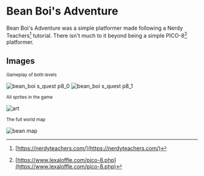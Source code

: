# Bean Boi's Adventure

Bean Boi's Adventure was a simple platformer made following a Nerdy Teachers[^1] tutorial. There isn't much to it beyond being a simple PICO-8[^2] platformer.

## Images

<sub>Gameplay of both levels</sub>

![bean_boi s_quest p8_0](https://github.com/PossiblyAxolotl/PossiblyAxolotl-Wiki/assets/76883695/245e206a-d5d1-48db-a353-f4eaa9b52104)
![bean_boi s_quest p8_1](https://github.com/PossiblyAxolotl/PossiblyAxolotl-Wiki/assets/76883695/43803907-2ab0-40c6-b316-ede6926d1461)

<sub>All sprites in the game</sub>

![art](https://github.com/PossiblyAxolotl/PossiblyAxolotl-Wiki/assets/76883695/1c9f4b14-56f9-4116-bf59-293464a40fa3)

<sub>The full world map</sub>

![bean map](https://github.com/PossiblyAxolotl/PossiblyAxolotl-Wiki/assets/76883695/549ad7a2-daee-4cc2-bf5d-a7afc91dd5c3)

[^1]: [https://nerdyteachers.com/](https://nerdyteachers.com/)
[^2]: [https://www.lexaloffle.com/pico-8.php](https://www.lexaloffle.com/pico-8.php)
